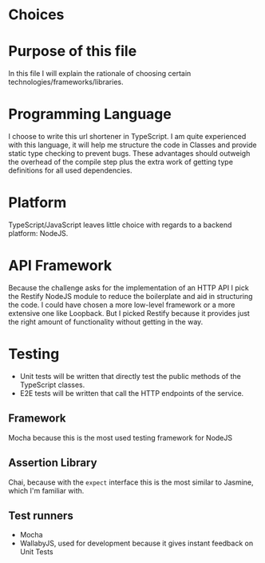 Choices
=======

# Purpose of this file
In this file I will explain the rationale of choosing certain technologies/frameworks/libraries.

# Programming Language
I choose to write this url shortener in TypeScript. I am quite experienced with this language, it will help me 
structure the code in Classes and provide static type checking to prevent bugs. These advantages should outweigh the
overhead of the compile step plus the extra work of getting type definitions for all used dependencies.

# Platform
TypeScript/JavaScript leaves little choice with regards to a backend platform: NodeJS.

# API Framework
Because the challenge asks for the implementation of an HTTP API I pick the Restify NodeJS module to reduce the 
boilerplate and aid in structuring the code. I could have chosen a more low-level framework or a more extensive one like Loopback. But I picked Restify because it provides just the right amount of functionality without getting in the way.

# Testing
- Unit tests will be written that directly test the public methods of the TypeScript classes.
- E2E tests will be written that call the HTTP endpoints of the service.

## Framework
Mocha because this is the most used testing framework for NodeJS

## Assertion Library
Chai, because with the `expect` interface this is the most similar to Jasmine, which I'm familiar with.

## Test runners
- Mocha
- WallabyJS, used for development because it gives instant feedback on Unit Tests
